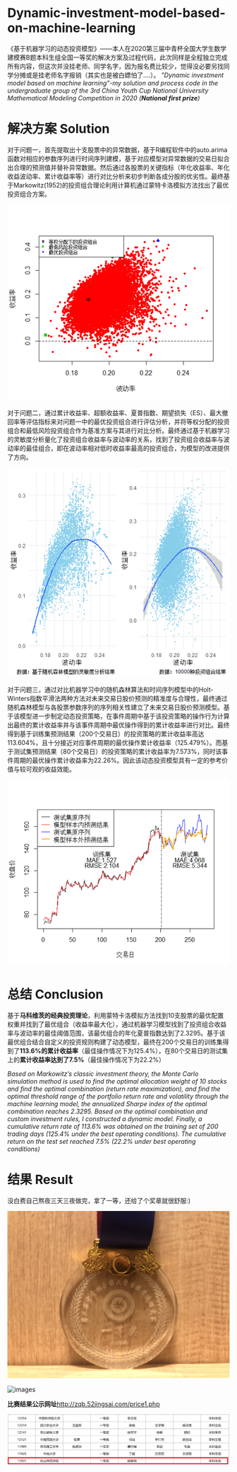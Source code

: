 # Dynamic-investment-model-based-on-machine-learning
《基于机器学习的动态投资模型》——本人在2020第三届中青杯全国大学生数学建模赛B题本科生组全国一等奖的解决方案及过程代码，此次同样是全程独立完成所有内容，但这次并没挂老师、同学名字，因为报名费比较少，觉得没必要另找同学分摊或是挂老师名字报销（其实也是被白嫖怕了....）。
*"Dynamic investment model based on machine learning"-my solution and process code in the undergraduate group of the 3rd China Youth Cup National University Mathematical Modeling Competition in 2020 (**National first prize**)*

# 解决方案 Solution
对于问题一，首先提取出十支股票中的异常数据，基于R编程软件中的auto.arima函数对相应的参数序列进行时间序列建模，基于对应模型对异常数据的交易日拟合出合理的预测值并替补异常数据。然后通过各股票的关键指标（年化收益率、年化收益波动率、累计收益率等）进行对比分析来初步判断各成分股的优劣性。最终基于Markowitz(1952)的投资组合理论利用计算机通过蒙特卡洛模拟方法找出了最优投资组合方案。

![images](https://github.com/Leo1998-Lu/Dynamic-investment-model-based-on-machine-learning/blob/master/pic/%E9%80%9A%E8%BF%87%E8%92%99%E7%89%B9%E5%8D%A1%E6%B4%9B%E6%A8%A1%E6%8B%9F10000%E6%94%AF%E6%8A%95%E8%B5%84%E7%BB%84%E5%90%88%E7%9A%84%E6%94%B6%E7%9B%8A%E7%8E%87%E4%B8%8E%E6%B3%A2%E5%8A%A8%E7%8E%87%E5%88%86%E5%B8%83%E6%95%A3%E7%82%B9%E5%9B%BE.png)

对于问题二，通过累计收益率、超额收益率、夏普指数、期望损失（ES）、最大撤回率等评估指标来对问题一中的最优投资组合进行评估分析，并将等权分配的投资组合和最低风险投资组合作为基准方案与其进行对比分析。最终通过基于机器学习的灵敏度分析量化了投资组合收益率与波动率的关系，找到了投资组合收益率与波动率的最佳组合，即在波动率相对低时收益率最高的投资组合，为模型的改进提供了方向。

![images](https://github.com/Leo1998-Lu/Dynamic-investment-model-based-on-machine-learning/blob/master/pic/%E5%9F%BA%E4%BA%8E%E9%9A%8F%E6%9C%BA%E6%A3%AE%E6%9E%97%E6%A8%A1%E5%9E%8B%E7%9A%84%E7%81%B5%E6%95%8F%E5%BA%A6%E5%88%86%E6%9E%90%E5%92%8C%E5%8E%9F%E6%A8%A1%E6%8B%9F%E7%9A%8410000%E7%A7%8D%E6%8A%95%E8%B5%84%E7%BB%84%E5%90%88%E7%BB%93%E6%9E%9C%E8%BF%9B%E8%A1%8C%E5%B2%AD%E5%9B%9E%E5%BD%92%E7%BB%93%E6%9E%9C%E5%AF%B9%E6%AF%94.png)

对于问题三，通过对比机器学习中的随机森林算法和时间序列模型中的Holt-Winters指数平滑法两种方法对未来交易日股价预测的精准度与合理性，最终通过随机森林模型与各股票参数序列的序列相关性建立了未来交易日股价预测模型。基于该模型进一步制定动态投资策略，在事件周期中基于该投资策略的操作行为计算出最终的累计收益率并与该事件周期中最优操作得到的累计收益率进行对比。最终得到基于训练集预测结果（200个交易日）的投资策略的累计收益率高达113.604%，且十分接近对应事件周期的最优操作累计收益率（125.479%）。而基于测试集预测结果（80个交易日）的投资策略的累计收益率为7.573%，同时该事件周期的最优操作累计收益率为22.26%。因此该动态投资模型具有一定的参考价值与较可观的收益效能。

![images](https://github.com/Leo1998-Lu/Dynamic-investment-model-based-on-machine-learning/blob/master/pic/%E5%9F%BA%E4%BA%8E%E9%9A%8F%E6%9C%BA%E6%A3%AE%E6%9E%97%E7%9A%84%E8%82%A1%E7%A5%A8%E6%94%B6%E7%9B%98%E4%BB%B7%E6%A0%BC%E9%A2%84%E6%B5%8B%E6%A8%A1%E5%9E%8B%E7%9A%84%E6%B5%8B%E8%AF%95%E7%BB%93%E6%9E%9C%E5%AF%B9%E6%AF%94.png)

# 总结 Conclusion
基于**马科维茨的经典投资理论**，利用蒙特卡洛模拟方法找到10支股票的最优配置权重并找到了最优组合（收益率最大化），通过机器学习模型找到了投资组合收益率与波动率的最佳阈值范围，该最优组合的年化夏普指数达到了2.3295。基于该最优组合结合自定义的投资规则构建了动态模型，最终在200个交易日的训练集得到了**113.6%的累计收益率**（最佳操作情况下为125.4%），在80个交易日的测试集上的**累计收益率达到了7.5%**（最佳操作情况下为22.2%）

*Based on Markowitz’s classic investment theory, the Monte Carlo simulation method is used to find the optimal allocation weight of 10 stocks and find the optimal combination (return rate maximization), and find the optimal threshold range of the portfolio return rate and volatility through the machine learning model, the annualized Sharpe index of the optimal combination reaches 2.3295. Based on the optimal combination and custom investment rules, I constructed a dynamic model. Finally, a cumulative return rate of 113.6% was obtained on the training set of 200 trading days (125.4% under the best operating conditions). The cumulative return on the test set reached 7.5% (22.2% under best operating conditions)*

# 结果 Result
没白费自己熬夜三天三夜做完，拿了一等，还给了个奖章就很舒服:)

![images](https://github.com/Leo1998-Lu/Dynamic-investment-model-based-on-machine-learning/blob/master/pic/National%20First%20Prize%20Medal.jpg)

![images](https://github.com/Leo1998-Lu/Dynamic-investment-model-based-on-machine-learning/blob/master/pic/National%20First%20Prize.png)

**比赛结果公示网址**http://zqb.52jingsai.com/price1.php

![images](https://github.com/Leo1998-Lu/Dynamic-investment-model-based-on-machine-learning/blob/master/pic/list.png)
